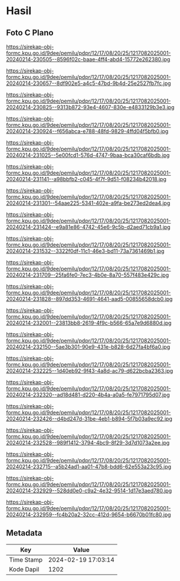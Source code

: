 # Hasil

## Foto C Plano

https://sirekap-obj-formc.kpu.go.id/9dee/pemilu/pdpr/12/17/08/20/25/1217082025001-20240214-230505--8596f02c-baae-4ff4-abd4-15772e262380.jpg

https://sirekap-obj-formc.kpu.go.id/9dee/pemilu/pdpr/12/17/08/20/25/1217082025001-20240214-230657--8df902e5-a4c5-47bd-9b4d-25e2527fb7fc.jpg

https://sirekap-obj-formc.kpu.go.id/9dee/pemilu/pdpr/12/17/08/20/25/1217082025001-20240214-230825--9313b872-93e4-4607-830e-e4833129b3e3.jpg

https://sirekap-obj-formc.kpu.go.id/9dee/pemilu/pdpr/12/17/08/20/25/1217082025001-20240214-230924--f656abca-e788-48fd-9829-4ffd04f5bfb0.jpg

https://sirekap-obj-formc.kpu.go.id/9dee/pemilu/pdpr/12/17/08/20/25/1217082025001-20240214-231025--5e00fcd1-576d-4747-9baa-bca30caf6bdb.jpg

https://sirekap-obj-formc.kpu.go.id/9dee/pemilu/pdpr/12/17/08/20/25/1217082025001-20240214-231141--a98bbfb2-c045-4f7f-9d51-f08234b42018.jpg

https://sirekap-obj-formc.kpu.go.id/9dee/pemilu/pdpr/12/17/08/20/25/1217082025001-20240214-231301--54aae225-5341-402e-a9fa-be273ed2dea4.jpg

https://sirekap-obj-formc.kpu.go.id/9dee/pemilu/pdpr/12/17/08/20/25/1217082025001-20240214-231424--e9a81e86-4742-45e6-9c5b-d2aed71cb9a1.jpg

https://sirekap-obj-formc.kpu.go.id/9dee/pemilu/pdpr/12/17/08/20/25/1217082025001-20240214-231532--3322f0df-11c1-46e3-bd11-73a7361469b1.jpg

https://sirekap-obj-formc.kpu.go.id/9dee/pemilu/pdpr/12/17/08/20/25/1217082025001-20240214-231709--25fa6fe0-7ec3-4b0e-8a70-557f483e429c.jpg

https://sirekap-obj-formc.kpu.go.id/9dee/pemilu/pdpr/12/17/08/20/25/1217082025001-20240214-231828--897dd353-4691-4641-aad5-00855658dcb0.jpg

https://sirekap-obj-formc.kpu.go.id/9dee/pemilu/pdpr/12/17/08/20/25/1217082025001-20240214-232001--23813bb8-2619-4f9c-b566-65a7e9d6880d.jpg

https://sirekap-obj-formc.kpu.go.id/9dee/pemilu/pdpr/12/17/08/20/25/1217082025001-20240214-232150--5ae3b301-90e9-431e-b828-6d27fa4bf6a0.jpg

https://sirekap-obj-formc.kpu.go.id/9dee/pemilu/pdpr/12/17/08/20/25/1217082025001-20240214-232225--1d40eb92-9f43-4a8d-ac79-d622bcba2363.jpg

https://sirekap-obj-formc.kpu.go.id/9dee/pemilu/pdpr/12/17/08/20/25/1217082025001-20240214-232320--ad18d481-d220-4b4a-a0a5-fe7971795d07.jpg

https://sirekap-obj-formc.kpu.go.id/9dee/pemilu/pdpr/12/17/08/20/25/1217082025001-20240214-232426--d4bd247d-31be-4eb1-b894-5f7b03a9ec92.jpg

https://sirekap-obj-formc.kpu.go.id/9dee/pemilu/pdpr/12/17/08/20/25/1217082025001-20240214-232528--989f1412-3794-4bc9-8f29-3d7d1073a2ee.jpg

https://sirekap-obj-formc.kpu.go.id/9dee/pemilu/pdpr/12/17/08/20/25/1217082025001-20240214-232715--a5b24ad1-aa01-47b8-bdd6-62e553a23c95.jpg

https://sirekap-obj-formc.kpu.go.id/9dee/pemilu/pdpr/12/17/08/20/25/1217082025001-20240214-232929--528dd0e0-c9a2-4e32-9514-1d17e3aed780.jpg

https://sirekap-obj-formc.kpu.go.id/9dee/pemilu/pdpr/12/17/08/20/25/1217082025001-20240214-232959--fc4b20a2-32cc-412d-9654-b6670b01fc80.jpg


## Metadata

| Key        | Value               |
| ---------- | ------------------- |
| Time Stamp | 2024-02-19 17:03:14 |
| Kode Dapil | 1202                |



